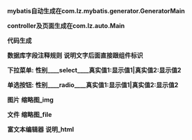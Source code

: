 **mybatis自动生成在com.lz.mybatis.generator.GeneratorMain** 

**controller及页面生成在com.lz.auto.Main** 

**代码生成**

**数据库字段注释规则**
**说明文字后面直接跟组件标识**

**下拉菜单:**
**性别____select____真实值1:显示值1|真实值2:显示值2**

**单选按钮:**
**性别____radio____真实值1:显示值1|真实值2:显示值2**

**图片**
**缩略图_img**

**文件**
**缩略图_file**

**富文本编辑器**
**说明_html**